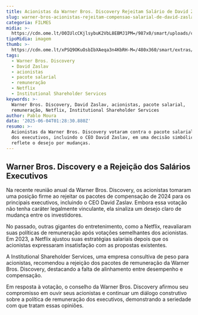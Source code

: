 ```yaml
---
title: Acionistas da Warner Bros. Discovery Rejeitam Salário de David Zaslav
slug: warner-bros-acionistas-rejeitam-compensao-salarial-de-david-zaslav
categoria: FILMES
midia: >-
  https://cdn.ome.lt/O0IUlcCKjlsybuK2VbL8EBMJ1PM=/987x0/smart/uploads/conteudo/fotos/sem_titulo55.png
tipoMidia: imagem
thumb: >-
  https://cdn.ome.lt/xPSQ9OKuOsbIbXAeqa3n4KbRH-M=/480x360/smart/extras/conteudos/sem_titulo55.png
tags:
  - Warner Bros. Discovery
  - David Zaslav
  - acionistas
  - pacote salarial
  - remuneração
  - Netflix
  - Institutional Shareholder Services
keywords: >-
  Warner Bros. Discovery, David Zaslav, acionistas, pacote salarial,
  remuneração, Netflix, Institutional Shareholder Services
author: Pablo Moura
data: '2025-06-04T01:28:30.880Z'
resumo: >-
  Acionistas da Warner Bros. Discovery votaram contra o pacote salarial de 2024
  dos executivos, incluindo o CEO David Zaslav, em uma decisão simbólica que
  reflete o desejo por mudanças.
---
```


## Warner Bros. Discovery e a Rejeição dos Salários Executivos

Na recente reunião anual da Warner Bros. Discovery, os acionistas tomaram uma posição firme ao rejeitar os pacotes de compensação de 2024 para os principais executivos, incluindo o CEO David Zaslav. Embora essa votação não tenha caráter legalmente vinculante, ela sinaliza um desejo claro de mudança entre os investidores.

No passado, outras gigantes do entretenimento, como a Netflix, reavaliaram suas políticas de remuneração após votações semelhantes dos acionistas. Em 2023, a Netflix ajustou suas estratégias salariais depois que os acionistas expressaram insatisfação com as propostas existentes.

A Institutional Shareholder Services, uma empresa consultiva de peso para acionistas, recomendou a rejeição dos pacotes de remuneração da Warner Bros. Discovery, destacando a falta de alinhamento entre desempenho e compensação.

Em resposta à votação, o conselho da Warner Bros. Discovery afirmou seu compromisso em ouvir seus acionistas e continuar um diálogo construtivo sobre a política de remuneração dos executivos, demonstrando a seriedade com que tratam essas opiniões.

